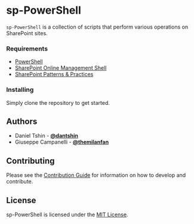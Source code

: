 # sp-PowerShell

[PowerShellRef]: https://docs.microsoft.com/en-us/powershell/
[SharePointOnlineRef]: https://docs.microsoft.com/en-us/powershell/sharepoint/sharepoint-online/connect-sharepoint-online?view=sharepoint-ps
[SharePointPnPRef]: https://docs.microsoft.com/en-us/powershell/sharepoint/sharepoint-pnp/sharepoint-pnp-cmdlets?view=sharepoint-ps

`sp-PowerShell` is a collection of scripts that perform various operations on SharePoint sites.

### Requirements

* [PowerShell][PowerShellRef]
* [SharePoint Online Management Shell][SharePointOnlineRef]
* [SharePoint Patterns & Practices][SharePointPnPRef]

### Installing

Simply clone the repository to get started.

## Authors

* Daniel Tshin - **[@dantshin](https://github.com/dantshin)**
* Giuseppe Campanelli - **[@themilanfan](https://github.com/themilanfan)**

## Contributing

Please see the [Contribution Guide](CONTRIBUTING.md) for information on how to develop and contribute.

## License

sp-PowerShell is licensed under the [MIT License](LICENSE.md).